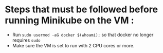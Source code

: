 # Steps that must be followed before running Minikube on the VM : 
- Run `sudo usermod -aG docker $(whoami);` so that docker no longer requires `sudo`
- Make sure the VM is set to run with 2 CPU cores or more.